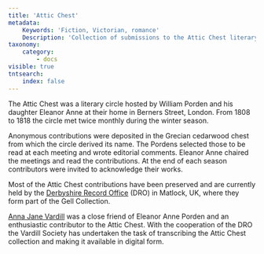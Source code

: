 ```yaml
---
title: 'Attic Chest'
metadata:
    Keywords: 'Fiction, Victorian, romance'
    Description: 'Collection of submissions to the Attic Chest literary circle hosted by William and Eleanor Anne Porden'
taxonomy:
    category:
        - docs
visible: true
tntsearch:
    index: false
---
```


The Attic Chest was a literary circle hosted by William Porden and his daughter Eleanor Anne at their home in Berners Street, London. From 1808 to 1818 the circle met twice monthly during the winter season. 

Anonymous contributions were deposited in the Grecian cedarwood chest from which the circle derived its name. The Pordens selected those to be read at each meeting and wrote editorial comments. Eleanor Anne chaired the meetings and read the contributions. At the end of each season contributors were invited to acknowledge their works. 

Most of the Attic Chest contributions have been preserved and are currently held by the [Derbyshire Record Office](https://www.derbyshire.gov.uk/leisure/record-office/derbyshire-record-office.aspx) (DRO) in Matlock, UK, where they form part of the Gell Collection. 

[Anna Jane Vardill](https://vardill.org) was a close friend of Eleanor Anne Porden and an enthusiastic contributor to the Attic Chest. With the cooperation of the DRO the Vardill Society has undertaken the task of transcribing the Attic Chest collection and making it available in digital form. 

<div style="width: 60%; margin: auto;">
<script async src="https://cse.google.com/cse.js?cx=62e58d248157cd0bd"></script>
<div class="gcse-search"></div>
</div>


